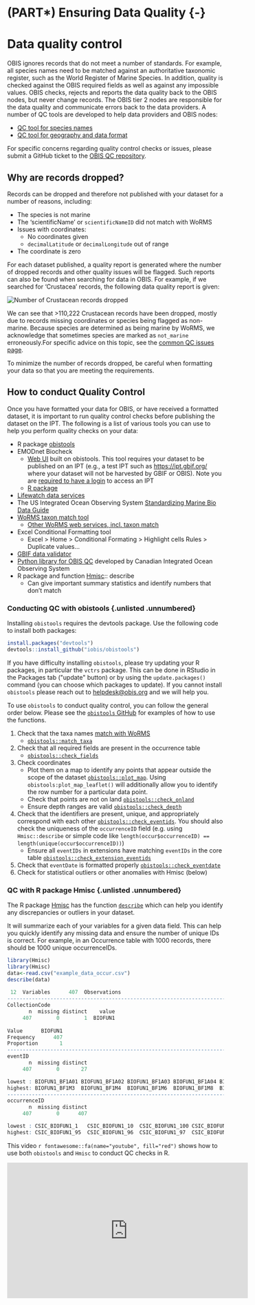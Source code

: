 # (PART\*) Ensuring Data Quality {-}

# Data quality control

OBIS ignores records that do not meet a number of standards. For example, all species names need to be matched against an authoritative taxonomic register, such as the World Register of Marine Species. In addition, quality is checked against the OBIS required fields as well as against any impossible values. OBIS checks, rejects and reports the data quality back to the OBIS nodes, but never change records. The OBIS tier 2 nodes are responsible for the data quality and communicate errors back to the data providers. A number of QC tools are developed to help data providers and OBIS nodes:

* [QC tool for species names](name_matching.html)
* [QC tool for geography and data format](lifewatch_qc.html)

For specific concerns regarding quality control checks or issues, please submit a GitHub ticket to the [OBIS QC repository](https://github.com/iobis/obis-qc/issues).

## Why are records dropped?

 Records can be dropped and therefore not published with your dataset for a number of reasons, including:

* The species is not marine
* The ‘scientificName’ or `scientificNameID` did not match with WoRMS
* Issues with coordinates:
  * No coordinates given
  * `decimalLatitude` or `decimalLongitude` out of range
* The coordinate is zero

For each dataset published, a quality report is generated where the number of dropped records and other quality issues will be flagged. Such reports can also be found when searching for data in OBIS. For example, if we searched for ‘Crustacea’ records, the following data quality report is given:

![Number of Crustacean records dropped](images/crustacean-droppedrecords.png)

We can see that >110,222 Crustacean records have been dropped, mostly due to records missing coordinates or species being flagged as non-marine. Because species are determined as being marine by WoRMS, we acknowledge that sometimes species are marked as `not_marine` erroneously.For specific advice on this topic, see the [common QC issues page](common_qc.html#non-marine-species).

To minimize the number of records dropped, be careful when formatting your data so that you are meeting the requirements.

## How to conduct Quality Control

Once you have formatted your data for OBIS, or have received a formatted dataset, it is important to run quality control checks before publishing the dataset on the IPT. The following is a list of various tools you can use to help you perform quality checks on your data:

* R package [obistools](https://github.com/iobis/obistools)
* EMODnet Biocheck
  * [Web UI](https://rshiny.lifewatch.be/BioCheck/) built on obistools. This tool requires your dataset to be published on an IPT (e.g., a test IPT such as <https://ipt.gbif.org/> where your dataset will not be harvested by GBIF or OBIS). Note you are [required to have a login](ipt.html) to access an IPT
  * [R package](https://github.com/EMODnet/EMODnetBiocheck)
* [Lifewatch data services](https://www.lifewatch.be/data-services/)
* The US Integrated Ocean Observing System [Standardizing Marine Bio Data Guide](https://github.com/ioos/bio_data_guide/blob/main/datasets/TPWD_HARC_BagSeine/TPWD_HARC_BagSeine_OBISENV.md)
* [WoRMS taxon match tool](https://www.marinespecies.org/aphia.php?p=match)
  * [Other WoRMS web services, incl. taxon match](https://www.marinespecies.org/aphia.php?p=webservice)
* Excel Conditional Formatting tool
  * Excel > Home > Conditional Formating > Highlight cells Rules > Duplicate values...
* [GBIF data validator](https://www.gbif.org/tools/data-validator)
* [Python library for OBIS QC](https://github.com/cioos-siooc/pyobistools) developed by Canadian Integrated Ocean Observing System
* R package and function [Hmisc](https://hbiostat.org/r/hmisc/):: describe
  * Can give important summary statistics and identify numbers that don’t match

### Conducting QC with obistools {.unlisted .unnumbered}

Installing `obistools`  requires the devtools package. Use the following code to install both packages:

```R
install.packages("devtools")
devtools::install_github("iobis/obistools")
```

If you have difficulty installing `obistools`, please try updating your R packages, in particular the `vctrs` package. This can be done in RStudio in the Packages tab ("update" button) or by using the `update.packages()` command (you can choose which packages to update). If you cannot install `obistools` please reach out to helpdesk@obis.org and we will help you.

To use `obistools` to conduct quality control, you can follow the general order below. Please see the [`obistools` GitHub](https://github.com/iobis/obistools) for examples of how to use the functions.

1. Check that the taxa names [match with WoRMS](name_matching.html)
    * [`obistools::match_taxa`](https://github.com/iobis/obistools#taxon-matching)
2. Check that all required fields are present in the occurrence table
    * [`obistools::check_fields`](https://github.com/iobis/obistools#check-required-fields)
3. Check coordinates
    * Plot them on a map to identify any points that appear outside the scope of the dataset [`obistools::plot_map`](https://github.com/iobis/obistools#plot-points-on-a-map). Using `obistools:plot_map_leaflet()` will additionally allow you to identify the row number for a particular data point.
    * Check that points are not on land [`obistools::check_onland`](https://github.com/iobis/obistools#check-points-on-land)
    * Ensure depth ranges are valid [`obistools::check_depth`](https://github.com/iobis/obistools#check-depth)
4. Check that the identifiers are present, unique, and appropriately correspond with each other [`obistools::check_eventids`](https://github.com/iobis/obistools#check-outliers). You should also check the uniqueness of the `occurrenceID` field (e.g. using `Hmisc::describe` or simple code like `length(occur$occurrenceID) == length(unique(occur$occurrenceID))`)
    * Ensure all `eventIDs` in extensions have matching `eventIDs` in the core table [`obistools::check_extension_eventids`](https://github.com/iobis/obistools#check-eventid-in-an-extension)
5. Check that `eventDate` is formatted properly [`obistools::check_eventdate`](https://github.com/iobis/obistools#check-eventdate)
6. Check for statistical outliers or other anomalies with Hmisc (below)

### QC with R package Hmisc {.unlisted .unnumbered}

The R package [Hmisc](https://hbiostat.org/r/hmisc/) has the function [`describe`](https://rdrr.io/cran/Hmisc/man/describe.html) which can help you identify any discrepancies or outliers in your dataset.

It will summarize each of your variables for a given data field. This can help you quickly identify any missing data and ensure the number of unique IDs is correct. For example, in an Occurrence table with 1000 records, there should be 1000 unique occurrenceIDs.

```R
library(Hmisc)
library(Hmisc)
data<-read.csv("example_data_occur.csv")
describe(data)
 
 12  Variables      407  Observations
------------------------------------------------------------------------------------------------------------------
CollectionCode 
       n  missing distinct    value 
     407        0        1  BIOFUN1 
                  
Value      BIOFUN1
Frequency      407
Proportion       1
------------------------------------------------------------------------------------------------------------------
eventID 
       n  missing distinct 
     407        0       27 

lowest : BIOFUN1_BF1A01 BIOFUN1_BF1A02 BIOFUN1_BF1A03 BIOFUN1_BF1A04 BIOFUN1_BF1A05
highest: BIOFUN1_BF1M3  BIOFUN1_BF1M4  BIOFUN1_BF1M6  BIOFUN1_BF1M8  BIOFUN1_BF1M9 
------------------------------------------------------------------------------------------------------------------
occurrenceID 
       n  missing distinct 
     407        0      407 

lowest : CSIC_BIOFUN1_1   CSIC_BIOFUN1_10  CSIC_BIOFUN1_100 CSIC_BIOFUN1_101 CSIC_BIOFUN1_102
highest: CSIC_BIOFUN1_95  CSIC_BIOFUN1_96  CSIC_BIOFUN1_97  CSIC_BIOFUN1_98  CSIC_BIOFUN1_99 

```

This video `r fontawesome::fa(name="youtube", fill="red")` shows how to use both `obistools` and `Hmisc` to conduct QC checks in R.

  <iframe width="560" height="315"
src="https://www.youtube.com/embed/sNzipC6-r90"
frameborder="0"
allow="accelerometer; autoplay; encrypted-media; gyroscope; picture-in-picture"
allowfullscreen></iframe>
